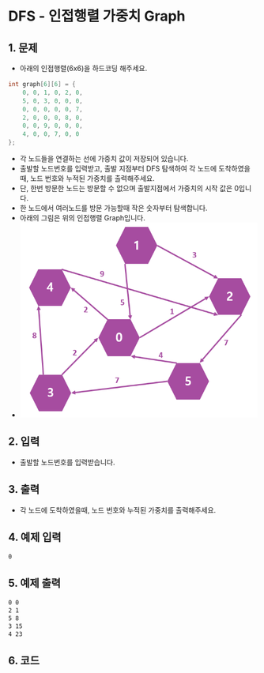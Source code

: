 # DFS - 인접행렬 가중치 Graph #

## 1. 문제

- 아래의 인접행렬(6x6)을 하드코딩 해주세요.

```c++
int graph[6][6] = {
    0, 0, 1, 0, 2, 0,
    5, 0, 3, 0, 0, 0,
    0, 0, 0, 0, 0, 7,
    2, 0, 0, 0, 8, 0,
    0, 0, 9, 0, 0, 0,
  	4, 0, 0, 7, 0, 0
};
```

- 각 노드들을 연결하는 선에 가중치 값이 저장되어 있습니다.
- 출발할 노드번호를 입력받고, 출발 지점부터 DFS 탐색하여 각 노드에 도착하였을때, 노드 번호와 누적된 가중치를 출력해주세요.
- 단, 한번 방문한 노드는 방문할 수 없으며 출발지점에서 가중치의 시작 값은 0입니다.
- 한 노드에서 여러노드를 방문 가능할때 작은 숫자부터 탐색합니다.
- 아래의 그림은 위의 인접행렬 Graph입니다.
- <img src="./Graph02.png" alt="Graph" style="zoom:77%;" />

## 2. 입력

- 출발할 노드번호를 입력받습니다.

## 3. 출력
-  각 노드에 도착하였을때, 노드 번호와 누적된 가중치를 출력해주세요.

## 4. 예제 입력
```
0
```

## 5. 예제 출력
```
0 0
2 1
5 8
3 15
4 23
```

## 6. 코드
```c++

```

